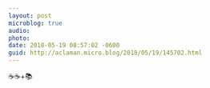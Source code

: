 ```yaml
---
layout: post
microblog: true
audio: 
photo: 
date: 2018-05-19 08:57:02 -0600
guid: http://aclaman.micro.blog/2018/05/19/145702.html
---
```

☕️☕️+📚
